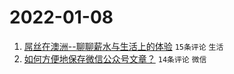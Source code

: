 # 2022-01-08

1. [屌丝在澳洲--聊聊薪水与生活上的体验](https://www.v2ex.com/t/826954) `15条评论` `生活`
1. [如何方便地保存微信公众号文章？](https://www.v2ex.com/t/826953) `14条评论` `微信`
